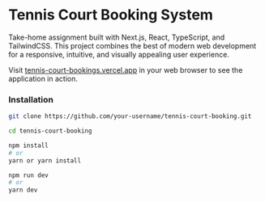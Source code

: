 # Tennis Court Booking System

Take-home assignment built with Next.js, React, TypeScript, and TailwindCSS. This project combines the best of modern web development for a responsive, intuitive, and visually appealing user experience.

Visit [tennis-court-bookings.vercel.app](https://tennis-court-bookings.vercel.app/) in your web browser to see the application in action.

### Installation

```bash
git clone https://github.com/your-username/tennis-court-booking.git

cd tennis-court-booking

npm install
# or
yarn or yarn install

npm run dev
# or
yarn dev
```
